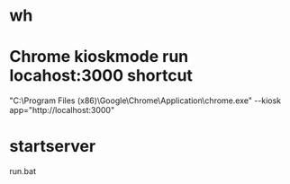 # wh

# Chrome kioskmode run locahost:3000 shortcut
"C:\Program Files (x86)\Google\Chrome\Application\chrome.exe" --kiosk app="http://localhost:3000"

# startserver
run.bat
